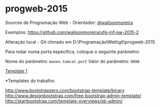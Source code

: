 # progweb-2015

Sources de Programação Web - Orientador: [@walisonmoreira](https://github.com/walisonmoreira)

Exemplos: https://github.com/walisonmoreira/ufg-inf-pw-2015-2


Alteração local - Git clonado em D:\Programação\Web\git\progweb-2015


Para rodar numa porta específica, coloque o seguinte parâmetro:

Nome do parâmetro: `maven.tomcat.port`
Valor do parâmetro: `9090`



[Template 1](http://htmlcoder.me/worthy-free-bootstrap-template)


*Templates do trabalho:

http://www.bootstrapzero.com/bootstrap-template/binary
http://www.designbootstrap.com/free-bootstrap-admin-template/
http://startbootstrap.com/template-overviews/sb-admin/


